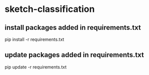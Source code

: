 # sketch-classification

## install packages added in requirements.txt
pip install -r requirements.txt

## update packages added in requirements.txt
pip update -r requirements.txt
